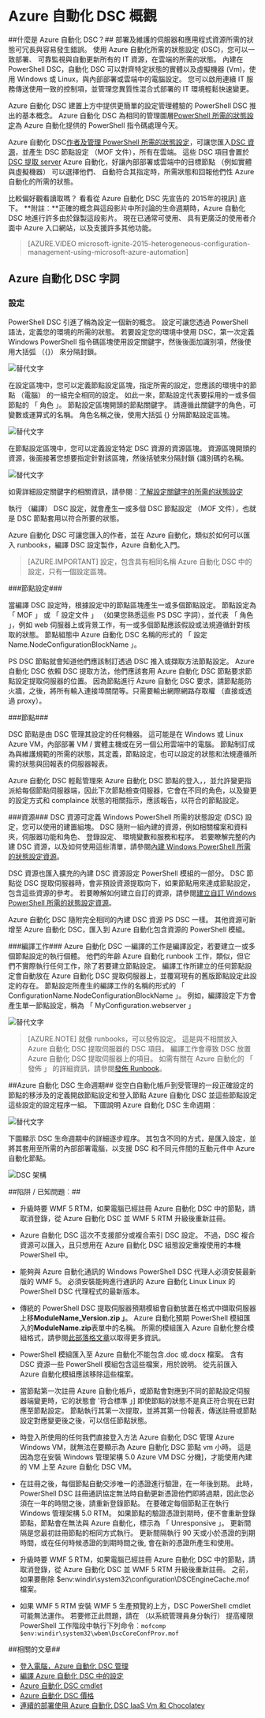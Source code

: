<properties 
   pageTitle="Azure 自動化 DSC 概觀 |Microsoft Azure" 
   description="概觀的 Azure 自動化所需的狀態設定 (DSC)、 條款和已知的問題" 
   services="automation" 
   documentationCenter="dev-center-name" 
   authors="coreyp-at-msft" 
   manager="stevenka" 
   editor="tysonn"
   keywords="powershell dsc、 powershell dsc azure 想要的狀態設定"/>

<tags
   ms.service="automation"
   ms.devlang="NA"
   ms.topic="article"
   ms.tgt_pltfrm="powershell"
   ms.workload="TBD" 
   ms.date="05/10/2016"
   ms.author="magoedte;coreyp"/>

# <a name="azure-automation-dsc-overview"></a>Azure 自動化 DSC 概觀 #

##<a name="what-is-azure-automation-dsc"></a>什麼是 Azure 自動化 DSC？##
部署及維護的伺服器和應用程式資源所需的狀態可冗長與容易發生錯誤。 使用 Azure 自動化所需的狀態設定 (DSC)，您可以一致部署、 可靠監視與自動更新所有的 IT 資源，在雲端的所需的狀態。 內建在 PowerShell DSC，自動化 DSC 可以對齊特定狀態的實體以及虛擬機器 (Vm)，使用 Windows 或 Linux，與內部部署或雲端中的電腦設定。 您可以啟用連續 IT 服務傳送使用一致的控制項，並管理您異質性混合式部署的 IT 環境輕鬆快速變更。

Azure 自動化 DSC 建置上方中提供更簡單的設定管理體驗的 PowerShell DSC 推出的基本概念。 Azure 自動化 DSC 為相同的管理圖層[PowerShell 所需的狀態設定](https://msdn.microsoft.com/powershell/dsc/overview)為 Azure 自動化提供的 PowerShell 指令碼處理今天。

Azure 自動化 DSC[作者及管理 PowerShell 所需的狀態設定](https://technet.microsoft.com/library/dn249918.aspx)，可讓您匯入[DSC 資源](https://technet.microsoft.com/library/dn282125.aspx)，並產生 DSC 節點設定 （MOF 文件），所有在雲端。 這些 DSC 項目會置於[DSC 提取 server](https://technet.microsoft.com/library/dn249913.aspx) Azure 自動化，好讓內部部署或雲端中的目標節點 （例如實體與虛擬機器） 可以選擇他們、 自動符合其指定時，所需狀態和回報他們性 Azure 自動化的所需的狀態。

比較偏好觀看讀取嗎？ 看看從 Azure 自動化 DSC 先宣告的 2015年的視訊] 底下。 **附註︰**正確的概念與這段影片中所討論的生命週期時，Azure 自動化 DSC 地進行許多由於錄製這段影片。 現在已通常可使用、 具有更廣泛的使用者介面中 Azure 入口網站，以及支援許多其他功能。

> [AZURE.VIDEO microsoft-ignite-2015-heterogeneous-configuration-management-using-microsoft-azure-automation]



## <a name="azure-automation-dsc-terms"></a>Azure 自動化 DSC 字詞 ##
### <a name="configuration"></a>設定 ###
PowerShell DSC 引進了稱為設定一個新的概念。 設定可讓您透過 PowerShell 語法，定義您的環境的所需的狀態。 若要設定您的環境中使用 DSC，第一次定義 Windows PowerShell 指令碼區塊使用設定關鍵字，然後後面加識別項，然後使用大括弧 （{}） 來分隔封鎖。

![替代文字](./media/automation-dsc-overview/AADSC_1.png)

在設定區塊中，您可以定義節點設定區塊，指定所需的設定，您應該的環境中的節點 （電腦） 的一組完全相同的設定。 如此一來，節點設定代表要採用的一或多個節點的 「 角色 」。 節點設定區塊開頭的節點關鍵字。 請遵循此關鍵字的角色，可變數或運算式的名稱。 角色名稱之後，使用大括弧 {} 分隔節點設定區塊。

![替代文字](./media/automation-dsc-overview/AADSC_2.png)
 
在節點設定區塊中，您可以定義設定特定 DSC 資源的資源區塊。 資源區塊開頭的資源，後面接著您想要指定針對該區塊，然後括號來分隔封鎖 {識別碼的名稱。

![替代文字](./media/automation-dsc-overview/AADSC_3.png)

如需詳細設定關鍵字的相關資訊，請參閱︰[了解設定關鍵字的所需的狀態設定](http://blogs.msdn.com/b/powershell/archive/2013/11/05/understanding-configuration-keyword-in-desired-state-configuration.aspx "了解設定關鍵字的所需的狀態設定")

執行 （編譯） DSC 設定，就會產生一或多個 DSC 節點設定 （MOF 文件），也就是 DSC 節點套用以符合所要的狀態。

Azure 自動化 DSC 可讓您匯入的作者，並在 Azure 自動化，類似於如何可以匯入 runbooks，編譯 DSC 設定製作，Azure 自動化入門。

>[AZURE.IMPORTANT] 設定，包含具有相同名稱 Azure 自動化 DSC 中的設定，只有一個設定區塊。 


###<a name="node-configuration"></a>節點設定###

當編譯 DSC 設定時，根據設定中的節點區塊產生一或多個節點設定。 節點設定為 「 MOF 」 或 「 設定文件 」 （如果您熟悉這些 PS DSC 字詞），並代表 「 角色 」，例如 web 伺服器上或背景工作，有一或多個節點應該假設或法規遵循針對核取的狀態。 節點組態中 Azure 自動化 DSC 名稱的形式的 「 設定 Name.NodeConfigurationBlockName 」。

PS DSC 節點就會知道他們應該制訂透過 DSC 推入或擷取方法節點設定。 Azure 自動化 DSC 依賴 DSC 提取方法，他們應該套用 Azure 自動化 DSC 節點要求節點設定提取伺服器的位置。 因為節點進行 Azure 自動化 DSC 要求，請節點能防火牆，之後，將所有輸入連接埠關閉等。只需要輸出網際網路存取權 （直接或透過 proxy）。


###<a name="node"></a>節點###

DSC 節點是由 DSC 管理其設定的任何機器。 這可能是在 Windows 或 Linux Azure VM，內部部署 VM / 實體主機或在另一個公用雲端中的電腦。 節點制訂成為與維護規範的所需的狀態，其定義，節點設定，也可以設定的狀態和法規遵循所需的狀態與回報表的伺服器報表。

Azure 自動化 DSC 輕鬆管理來 Azure 自動化 DSC 節點的登入，，並允許變更指派給每個節點伺服器端，因此下次節點檢查伺服器，它會在不同的角色，以及變更的設定方式和 complaince 狀態的相關指示，應該報告，以符合的節點設定。


###<a name="resource"></a>資源###
DSC 資源可定義 Windows PowerShell 所需的狀態設定 (DSC) 設定，您可以使用的建置組塊。 DSC 隨附一組內建的資源，例如相關檔案和資料夾，伺服器功能和角色、 登錄設定、 環境變數和服務和程序。 若要瞭解完整的內建 DSC 資源，以及如何使用這些清單，請參閱[內建 Windows PowerShell 所需的狀態設定資源](https://technet.microsoft.com/library/dn249921.aspx)。

DSC 資源也匯入擴充的內建 DSC 資源設定 PowerShell 模組的一部分。 DSC 節點從 DSC 提取伺服器時，會非預設資源提取向下，如果節點用來達成節點設定，包含這些資源的參考。 若要瞭解如何建立自訂的資源，請參閱[建立自訂 Windows PowerShell 所需的狀態設定資源](https://technet.microsoft.com/library/dn249927.aspx)。

Azure 自動化 DSC 隨附完全相同的內建 DSC 資源 PS DSC 一樣。 其他資源可新增至 Azure 自動化 DSC，匯入到 Azure 自動化包含資源的 PowerShell 模組。


###<a name="compilation-job"></a>編譯工作###
Azure 自動化 DSC 一編譯的工作是編譯設定，若要建立一或多個節點設定的執行個體。 他們的年齡 Azure 自動化 runbook 工作，類似，但它們不實際執行任何工作，除了若要建立節點設定。 編譯工作所建立的任何節點設定會自動放在 Azure 自動化 DSC 提取伺服器上，並覆寫現有的舊版節點設定此設定的存在。 節點設定所產生的編譯工作的名稱的形式的 「 ConfigurationName.NodeConfigurationBlockName 」。 例如，編譯設定下方會產生單一節點設定，稱為 「 MyConfiguration.webserver 」


![替代文字](./media/automation-dsc-overview/AADSC_5.png)


>[AZURE.NOTE] 就像 runbooks，可以發佈設定。 這是與不相關放入 Azure 自動化 DSC 提取伺服器的 DSC 項目。 編譯工作會導致 DSC 放置 Azure 自動化 DSC 提取伺服器上的項目。 如需有關在 Azure 自動化的 「 發佈 」 的詳細資訊，請參閱[發佈 Runbook](https://msdn.microsoft.com/library/dn903765.aspx)。


##<a name="azure-automation-dsc-lifecycle"></a>Azure 自動化 DSC 生命週期##
從空白自動化帳戶到受管理的一段正確設定的節點的移涉及的定義開啟節點設定和登入節點 Azure 自動化 DSC 並這些節點設定這些設定的設定程序一組。 下圖說明 Azure 自動化 DSC 生命週期︰

![替代文字](./media/automation-dsc-overview/DSCLifecycle.png)


下圖顯示 DSC 生命週期中的詳細逐步程序。 其包含不同的方式，是匯入設定，並將其套用至所需的內部部署電腦，以支援 DSC 和不同元件間的互動元件中 Azure 自動化節點。 

![DSC 架構](./media/automation-dsc-overview/dsc-architecture.png)     

##<a name="gotchas--known-issues"></a>陷阱 / 已知問題︰##

- 升級時要 WMF 5 RTM，如果電腦已經註冊 Azure 自動化 DSC 中的節點，請取消登錄，從 Azure 自動化 DSC 並 WMF 5 RTM 升級後重新註冊。

- Azure 自動化 DSC 這次不支援部分或複合索引 DSC 設定。 不過，DSC 複合資源可以匯入，且只想用在 Azure 自動化 DSC 組態設定重複使用的本機 PowerShell 中。

- 能夠與 Azure 自動化通訊的 Windows PowerShell DSC 代理人必須安裝最新版的 WMF 5。 必須安裝能夠進行通訊的 Azure 自動化 Linux Linux 的 PowerShell DSC 代理程式的最新版本。

- 傳統的 PowerShell DSC 提取伺服器預期模組會自動放置在格式中擷取伺服器上移**ModuleName_Version.zip 」**。 Azure 自動化預期 PowerShell 模組匯入的**ModuleName.zip**表單中的名稱。 所需的模組匯入 Azure 自動化整合模組格式，請參閱[此部落格文章](https://azure.microsoft.com/blog/2014/12/15/authoring-integration-modules-for-azure-automation/)以取得更多資訊。 

- PowerShell 模組匯入至 Azure 自動化不能包含.doc 或.docx 檔案。 含有 DSC 資源一些 PowerShell 模組包含這些檔案，用於說明。 從先前匯入 Azure 自動化模組應該移除這些檔案。

- 當節點第一次註冊 Azure 自動化帳戶，或節點會對應到不同的節點設定伺服器端變更時，它的狀態會 '符合標準 」] 即使節點的狀態不是真正符合現在已對應至節點設定。 節點執行其第一次提取，並將其第一份報表，傳送註冊或節點設定對應變更後之後，可以信任節點狀態。

- 時登入所使用的任何我們直接登入方法 Azure 自動化 DSC 管理 Azure Windows VM，就無法在要顯示為 Azure 自動化 DSC 節點 vm 小時。 這是因為您在安裝 Windows 管理架構 5.0 Azure VM DSC 分機]，才能使用內建的 VM 上至 Azure 自動化 DSC VM。

- 在註冊之後，每個節點自動交涉唯一的憑證進行驗證，在一年後到期。 此時，PowerShell DSC 註冊通訊協定無法時自動更新憑證他們即將過期，因此您必須在一年的時間之後，請重新登錄節點。 在要確定每個節點正在執行 Windows 管理架構 5.0 RTM。 如果節點的驗證憑證到期時，便不會重新登錄節點，節點會在無法與 Azure 自動化，標示為 「 Unresponsive 」。 更新間隔是您最初註冊節點的相同方式執行。 更新間隔執行 90 天或小於憑證的到期時間，或在任何時候憑證的到期時間之後, 會在新的憑證所產生和使用。

- 升級時要 WMF 5 RTM，如果電腦已經註冊 Azure 自動化 DSC 中的節點，請取消登錄，從 Azure 自動化 DSC 並 WMF 5 RTM 升級後重新註冊。 之前，如果要刪除 $env:windir\system32\configuration\DSCEngineCache.mof 檔案。

- 如果 WMF 5 RTM 安裝 WMF 5 生產預覽的上方，DSC PowerShell cmdlet 可能無法運作。 若要修正此問題，請在 （以系統管理員身分執行） 提高權限 PowerShell 工作階段中執行下列命令︰`mofcomp $env:windir\system32\wbem\DscCoreConfProv.mof`
 

##<a name="related-articles"></a>相關的文章##

- [登入電腦，Azure 自動化 DSC 管理](../automation/automation-dsc-onboarding.md)
- [編譯 Azure 自動化 DSC 中的設定](../automation/automation-dsc-compile.md)
- [Azure 自動化 DSC cmdlet](https://msdn.microsoft.com/library/mt244122.aspx)
- [Azure 自動化 DSC 價格](https://azure.microsoft.com/pricing/details/automation/)
- [連續的部署使用 Azure 自動化 DSC IaaS Vm 和 Chocolatey](自動化-dsc-cd-chocolatey.md)
